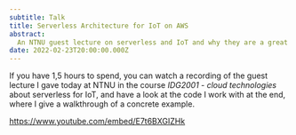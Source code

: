 ```yaml
---
subtitle: Talk
title: Serverless Architecture for IoT on AWS
abstract:
  An NTNU guest lecture on serverless and IoT and why they are a great match.
date: 2022-02-23T20:00:00.000Z
---
```


If you have 1,5 hours to spend, you can watch a recording of the guest lecture I
gave today at NTNU in the course _IDG2001 - cloud technologies_ about serverless
for IoT, and have a look at the code I work with at the end, where I give a
walkthrough of a concrete example.

<https://www.youtube.com/embed/E7t6BXGIZHk>
